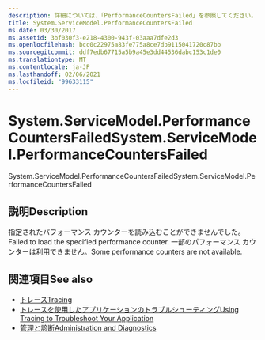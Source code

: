 ```yaml
---
description: 詳細については、「PerformanceCountersFailed」を参照してください。
title: System.ServiceModel.PerformanceCountersFailed
ms.date: 03/30/2017
ms.assetid: 3bf030f3-e218-4300-943f-03aaa7dfe2d3
ms.openlocfilehash: bcc0c22975a83fe775a8ce7db9115041720c87bb
ms.sourcegitcommit: ddf7edb67715a5b9a45e3dd44536dabc153c1de0
ms.translationtype: MT
ms.contentlocale: ja-JP
ms.lasthandoff: 02/06/2021
ms.locfileid: "99633115"
---
```

# <a name="systemservicemodelperformancecountersfailed"></a><span data-ttu-id="52bcd-103">System.ServiceModel.PerformanceCountersFailed</span><span class="sxs-lookup"><span data-stu-id="52bcd-103">System.ServiceModel.PerformanceCountersFailed</span></span>

<span data-ttu-id="52bcd-104">System.ServiceModel.PerformanceCountersFailed</span><span class="sxs-lookup"><span data-stu-id="52bcd-104">System.ServiceModel.PerformanceCountersFailed</span></span>  
  
## <a name="description"></a><span data-ttu-id="52bcd-105">説明</span><span class="sxs-lookup"><span data-stu-id="52bcd-105">Description</span></span>  

 <span data-ttu-id="52bcd-106">指定されたパフォーマンス カウンターを読み込むことができませんでした。</span><span class="sxs-lookup"><span data-stu-id="52bcd-106">Failed to load the specified performance counter.</span></span> <span data-ttu-id="52bcd-107">一部のパフォーマンス カウンターは利用できません。</span><span class="sxs-lookup"><span data-stu-id="52bcd-107">Some performance counters are not available.</span></span>  
  
## <a name="see-also"></a><span data-ttu-id="52bcd-108">関連項目</span><span class="sxs-lookup"><span data-stu-id="52bcd-108">See also</span></span>

- [<span data-ttu-id="52bcd-109">トレース</span><span class="sxs-lookup"><span data-stu-id="52bcd-109">Tracing</span></span>](index.md)
- [<span data-ttu-id="52bcd-110">トレースを使用したアプリケーションのトラブルシューティング</span><span class="sxs-lookup"><span data-stu-id="52bcd-110">Using Tracing to Troubleshoot Your Application</span></span>](using-tracing-to-troubleshoot-your-application.md)
- [<span data-ttu-id="52bcd-111">管理と診断</span><span class="sxs-lookup"><span data-stu-id="52bcd-111">Administration and Diagnostics</span></span>](../index.md)
